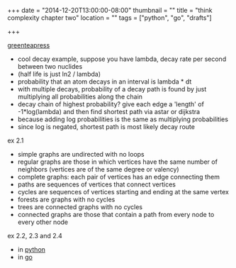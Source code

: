 +++
date = "2014-12-20T13:00:00-08:00"
thumbnail = ""
title = "think complexity chapter two"
location = ""
tags = ["python", "go", "drafts"]

+++

[greenteapress](http://www.greenteapress.com/complexity/thinkcomplexity.pdf)

* cool decay example, suppose you have lambda, decay rate per second between two nuclides
* (half life is just ln2 / lambda)
* probability that an atom decays in an interval is lambda * dt
* with multiple decays, probability of a decay path is found by just multiplying all
probabilities along the chain
* decay chain of highest probability? give each edge a 'length' of -1*log(lambda)
and then find shortest path via astar or dijkstra
* because adding log probabilities is the same as multiplying probabilities
* since log is negated, shortest path is most likely decay route

ex 2.1

* simple graphs are undirected with no loops
* regular graphs are those in which vertices have the same number of neighbors
(vertices are of the same degree or valency)
* complete graphs: each pair of vertices has an edge connecting them
* paths are sequences of vertices that connect vertices
* cycles are sequences of vertices starting and ending at the same vertex
* forests are graphs with no cycles
* trees are connected graphs with no cycles
* connected graphs are those that contain a path from every node to every other node

ex 2.2, 2.3 and 2.4

* in [python](https://gist.github.com/yosemitebandit/625ae47565ae828cc417)
* in [go](https://gist.github.com/yosemitebandit/818bac265aa12866e874)
